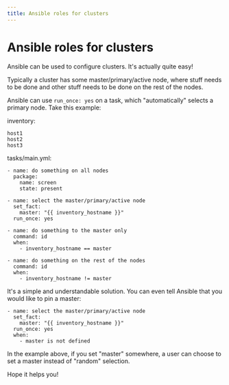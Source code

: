 ```yaml
---
title: Ansible roles for clusters
---
```


# Ansible roles for clusters

Ansible can be used to configure clusters. It's actually quite easy!

Typically a cluster has some master/primary/active node, where stuff needs to be done and other stuff needs to be done on the rest of the nodes.

Ansible can use `run_once: yes` on a task, which "automatically" selects a primary node. Take this example:

inventory:
```
host1
host2
host3
```

tasks/main.yml:
```
- name: do something on all nodes
  package:
    name: screen
    state: present

- name: select the master/primary/active node
  set_fact:
    master: "{{ inventory_hostname }}"
  run_once: yes

- name: do something to the master only
  command: id
  when:
    - inventory_hostname == master

- name: do something on the rest of the nodes
  command: id
  when:
    - inventory_hostname != master
```

It's a simple and understandable solution. You can even tell Ansible that you would like to pin a master:
```
- name: select the master/primary/active node
  set_fact:
    master: "{{ inventory_hostname }}"
  run_once: yes
  when:
    - master is not defined
```

In the example above, if you set "master" somewhere, a user can choose to set a master instead of "random" selection.

Hope it helps you!
